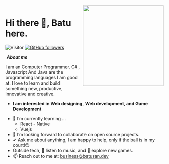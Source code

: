 
<div align="left">
  <a href="https://api.daily.dev/get?r=batusan" target="_blank">
    <img
      width="256"
      align="right"
      src="https://api.daily.dev/devcards/26947a1c8dc94f61964ce7d67848a580.png?r=6ei"
    />
  </a>
</div>

# Hi there 👋, Batu here. 
  
![Visitor](https://visitor-badge.glitch.me/badge?page_id=batusan.visitor-badge) 
 [![GitHub followers](https://img.shields.io/github/followers/batusan?style=social)](https://github.com/batusan?tab=followers)<br/>
  
  &nbsp;***About me***

I am an Computer Programmer. C# , Javascript And Java are the programming languages I am good at. I love to learn and build something new, productive, innovative and creative.
* **I am interested in Web designing, Web development, and Game Development**
- 🌱 I’m currently learning ...
  - React - Native
  - Vuejs
- 👯 I’m looking forward to collaborate on open source projects.
- ✔ Ask me about anything, I am happy to help, only if the ball is in my court!😉<br>
- Outside tech,  🎵 listen to music, and 🌴 explore new games.
- 📫 Reach out to me at: <a href="business@batusan.dev">business@batusan.dev</a>
